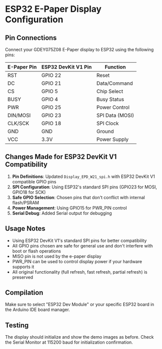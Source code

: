 # ESP32 E-Paper Display Configuration

## Pin Connections

Connect your GDEY075Z08 E-Paper display to ESP32 using the following pins:

| E-Paper Pin | ESP32 DevKit V1 Pin | Function |
|-------------|-------------|----------|
| RST         | GPIO 22    | Reset    |
| DC          | GPIO 21    | Data/Command |
| CS          | GPIO 5     | Chip Select |
| BUSY        | GPIO 4     | Busy Status |
| PWR         | GPIO 25    | Power Control |
| DIN/MOSI    | GPIO 23    | SPI Data (MOSI) |
| CLK/SCK     | GPIO 18    | SPI Clock |
| GND         | GND        | Ground |
| VCC         | 3.3V       | Power Supply |

## Changes Made for ESP32 DevKit V1 Compatibility

1. **Pin Definitions**: Updated `Display_EPD_W21_spi.h` with ESP32 DevKit V1 compatible GPIO pins
2. **SPI Configuration**: Using ESP32's standard SPI pins (GPIO23 for MOSI, GPIO18 for SCK)
3. **Safe GPIO Selection**: Chosen pins that don't conflict with internal flash/PSRAM
4. **Power Management**: Using GPIO15 for PWR_PIN control
5. **Serial Debug**: Added Serial output for debugging

## Usage Notes

- Using ESP32 DevKit V1's standard SPI pins for better compatibility
- All GPIO pins chosen are safe for general use and don't interfere with boot or flash operations
- MISO pin is not used by the e-paper display
- PWR_PIN can be used to control display power if your hardware supports it
- All original functionality (full refresh, fast refresh, partial refresh) is preserved

## Compilation

Make sure to select "ESP32 Dev Module" or your specific ESP32 board in the Arduino IDE board manager.

## Testing

The display should initialize and show the demo images as before. Check the Serial Monitor at 115200 baud for initialization confirmation.